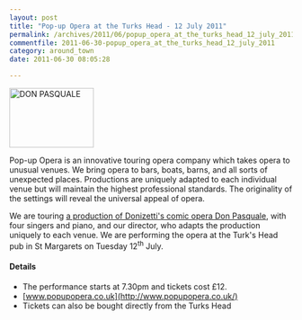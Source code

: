 ```yaml
---
layout: post
title: "Pop-up Opera at the Turks Head - 12 July 2011"
permalink: /archives/2011/06/popup_opera_at_the_turks_head_12_july_2011.html
commentfile: 2011-06-30-popup_opera_at_the_turks_head_12_july_2011
category: around_town
date: 2011-06-30 08:05:28

---
```


<a href="/assets/images/2011/don-pasquale-orchard-picture.jpg" title="See larger version of - DON PASQUALE"><img src="/assets/images/2011/don-pasquale-orchard-picture_thumb.jpg" width="150" height="106" alt="DON PASQUALE" class="photo right" /></a>

Pop-up Opera is an innovative touring opera company which takes opera to unusual venues. We bring opera to bars, boats, barns, and all sorts of unexpected places. Productions are uniquely adapted to each individual venue but will maintain the highest professional standards. The originality of the settings will reveal the universal appeal of opera.

We are touring [a production of Donizetti's comic opera Don Pasquale](http://www.popupopera.co.uk/productions.php), with four singers and piano, and our director, who adapts the production uniquely to each venue. We are performing the opera at the Turk's Head pub in St Margarets on Tuesday 12<sup>th</sup> July.

#### Details

-   The performance starts at 7.30pm and tickets cost £12.
-   [www.popupopera.co.uk](http://www.popupopera.co.uk/)
-   Tickets can also be bought directly from the Turks Head
